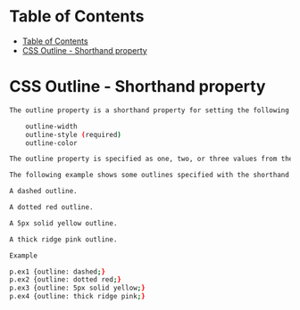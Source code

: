 # Table of Contents
- [Table of Contents](#table-of-contents)
- [CSS Outline - Shorthand property](#css-outline---shorthand-property)

# CSS Outline - Shorthand property

```bash
The outline property is a shorthand property for setting the following individual outline properties:

    outline-width
    outline-style (required)
    outline-color

The outline property is specified as one, two, or three values from the list above. The order of the values does not matter.

The following example shows some outlines specified with the shorthand outline property:

A dashed outline.

A dotted red outline.

A 5px solid yellow outline.

A thick ridge pink outline.

Example

p.ex1 {outline: dashed;}
p.ex2 {outline: dotted red;}
p.ex3 {outline: 5px solid yellow;}
p.ex4 {outline: thick ridge pink;}
```
